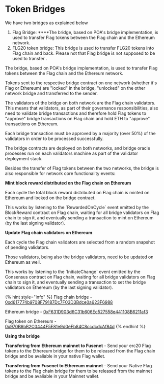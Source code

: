 # Token Bridges

We have two bridges as explained below

1. Flag Bridge:  ****The bridge, based on POA's bridge implementation, is used to transfer Flag tokens between the Flag chain and the Ethereum network.
2. FLG20 token bridge: This bridge is used to transfer FLG20 tokens into Flag chain and back. Please not that Flag bridge is not supposed to be used to transfer  . 

The bridge, based on POA's bridge implementation, is used to transfer Flag tokens between the Flag chain and the Ethereum network.

Tokens sent to the respective bridge contract on one network \(whether it's Flag or Ethereum\) are "locked" in the bridge, "unlocked" on the other network bridge and transferred to the sender.

The validators of the bridge on both network are the Flag chain validators. This means that validators, as part of their governance responsibilities, also need to validate bridge transactions and therefore hold Flag tokens to "approve" bridge transactions on Flag chain and hold ETH to "approve" transactions on Ethereum.

Each bridge transaction must be approved by a majority \(over 50%\) of the validators in order to be processed successfully.

The bridge contracts are deployed on both networks, and bridge oracle processes run on each validators machine as part of the validator deployment stack.

Besides the transfer of Flag tokens between the two networks, the bridge is also responsible for network core functionality events:

**Mint block reward distributed on the Flag chain on Ethereum**

Each cycle the total block reward distributed on Flag chain is minted on Ethereum and locked on the bridge contract.

This works by listening to the \`RewardedOnCycle\` event emitted by the BlockReward contract on Flag chain, waiting for all bridge validators on Flag chain to sign it, and eventually sending a transaction to mint on Ethereum \(by the last signing validator\).

**Update Flag chain validators on Ethereum**

Each cycle the Flag chain validators are selected from a random snapshot of pending validators.

Those validators, being also the bridge validators, need to be updated on Ethereum as well.

This works by listening to the \`InitiateChange\` event emitted by the Consensus contract on Flag chain, waiting for all bridge validators on Flag chain to sign it, and eventually sending a transaction to set the bridge validators on Ethereum \(by the last signing validator\).

{% hint style="info" %}
Flag chain bridge - [0xd617774b9708F79187Dc7F03D3Bdce0a623F6988](https://flagscan.xyz/address/0xd617774b9708f79187dc7f03d3bdce0a623f6988)

Ethereum bridge - [0xF631D903d6C31b606Ec527558e441108B6211af3](https://etherscan.io/address/0xF631D903d6C31b606Ec527558e441108B6211af3)

Flag token on Ethereum - [0x970B9bB2C0444F5E81e9d0eFb84C8ccdcdcAf84d](https://etherscan.io/token/0x970B9bB2C0444F5E81e9d0eFb84C8ccdcdcAf84d)
{% endhint %}

**Using the bridge**

**Transfering from Ethereum mainnet to Fusenet** - Send your erc20 Flag tokens to the Ethereum bridge for them to be released from the Flag chain bridge and be avaliable in your native Flag wallet.

**Transfering from Fusenet to Ethereum mainnet** - Send your Native Flag tokens to the Flag chain bridge for them to be released from the mainnet bridge and be avaliable in your Mainnet wallet. 


